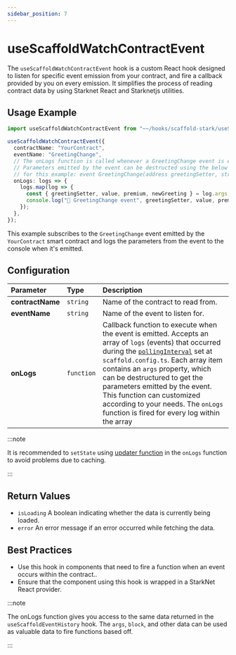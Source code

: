 ```yaml
---
sidebar_position: 7
---
```


# useScaffoldWatchContractEvent

The `useScaffoldWatchContractEvent` hook is a custom React hook designed to listen for specific event emission from your contract, and fire a callback provided by you on every emission. It simplifies the process of reading contract data by using Starknet React and Starknetjs utilities.

## Usage Example

```ts
import useScaffoldWatchContractEvent from "~~/hooks/scaffold-stark/useScaffoldWatchContractEvent";

useScaffoldWatchContractEvent({
  contractName: "YourContract",
  eventName: "GreetingChange",
  // The onLogs function is called whenever a GreetingChange event is emitted by the contract.
  // Parameters emitted by the event can be destructed using the below example
  // for this example: event GreetingChange(address greetingSetter, string newGreeting, bool premium, uint256 value);
  onLogs: logs => {
    logs.map(log => {
      const { greetingSetter, value, premium, newGreeting } = log.args;
      console.log("📡 GreetingChange event", greetingSetter, value, premium, newGreeting);
    });
  },
});
```

This example subscribes to the `GreetingChange` event emitted by the `YourContract` smart contract and logs the parameters from the event to the console when it's emitted.

## Configuration

| Parameter        | Type       | Description                                                                                                                                                                                                                                                                                                                                                                                                                                                  |
| :--------------- | :--------- | :----------------------------------------------------------------------------------------------------------------------------------------------------------------------------------------------------------------------------------------------------------------------------------------------------------------------------------------------------------------------------------------------------------------------------------------------------------- |
| **contractName** | `string`   | Name of the contract to read from.                                                                                                                                                                                                                                                                                                                                                                                                                           |
| **eventName**    | `string`   | Name of the event to listen for.                                                                                                                                                                                                                                                                                                                                                                                                                             |
| **onLogs**       | `function` | Callback function to execute when the event is emitted. Accepts an array of `logs` (events) that occurred during the [`pollingInterval`](/deploying/deploy-nextjs-app#--pollinginterval) set at `scaffold.config.ts`. Each array item contains an `args` property, which can be destructured to get the parameters emitted by the event. This function can customized according to your needs. The `onLogs` function is fired for every log within the array |

:::note

It is recommended to `setState` using [updater function](https://react.dev/reference/react/useState#updating-state-based-on-the-previous-state) in the `onLogs` function to avoid problems due to caching.

:::

## Return Values

- `isLoading` A boolean indicating whether the data is currently being loaded.
- `error` An error message if an error occurred while fetching the data.

## Best Practices

- Use this hook in components that need to fire a function when an event occurs within the contract..
- Ensure that the component using this hook is wrapped in a StarkNet React provider.

:::note

The onLogs function gives you access to the same data returned in the `useScaffoldEventHistory` hook.
The `args`, `block`, and other data can be used as valuable data to fire functions based off.

:::
